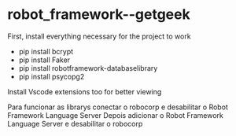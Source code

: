 # robot_framework--getgeek


First, install everything necessary for the project to work
- pip install bcrypt
- pip install Faker
- pip install robotframework-databaselibrary
- pip install psycopg2

Install Vscode extensions too for better viewing

Para funcionar as librarys conectar o robocorp e desabilitar o Robot Framework Language Server
Depois adicionar o Robot Framework Language Server e desabilitar o robocorp
